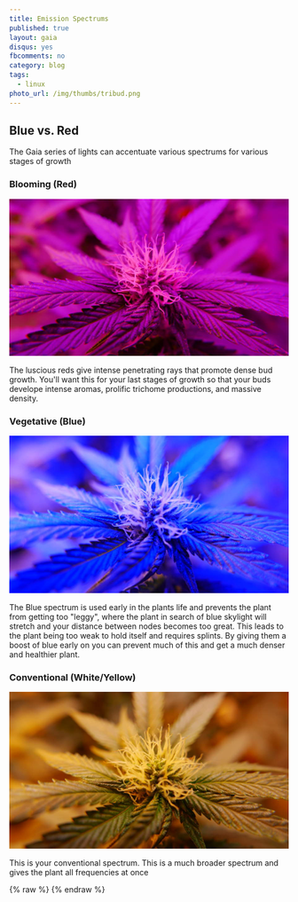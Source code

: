 ```yaml
---
title: Emission Spectrums
published: true
layout: gaia
disqus: yes
fbcomments: no
category: blog
tags:
  - linux
photo_url: /img/thumbs/tribud.png
---
```


## Blue vs. Red

The Gaia series of lights can accentuate various spectrums for various
stages of growth

### Blooming (Red)

![](/img/redbud-900.jpg)

The luscious reds give intense penetrating rays that promote dense bud
growth.  You'll want this for your last stages of growth so that your
buds develope intense aromas, prolific trichome productions, and massive
density.

### Vegetative (Blue)

![](/img/bluebud-900.jpg)

The Blue spectrum is used early in the plants life and prevents the
plant from getting too "leggy", where the plant in search of blue
skylight will stretch and your distance between nodes becomes too great.
This leads to the plant being too weak to hold itself and requires
splints.  By giving them a boost of blue early on you can prevent much
of this and get a much denser and healthier plant.

### Conventional (White/Yellow)

![](/img/yellowbud-900.jpg)

This is your conventional spectrum.  This is a much broader spectrum and
gives the plant all frequencies at once 

{% raw  %}
{% endraw  %}
